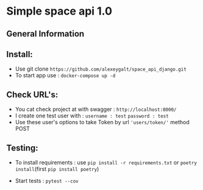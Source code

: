 # Simple space api 1.0

## General Information

## Install:

- Use git clone `https://github.com/alexeygalt/space_api_django.git`
- To start app use :  `docker-compose up -d`

## Check URL's:

- You cat check project at with swagger : `http://localhost:8000/`
- I create one test user with :
        `username : test`
        `password : test`
- Use these user's options to take Token by url `'users/token/'` method POST     

## Testing:
- To install requirements : use `pip install -r requirements.txt`  or `poetry install`(first `pip install poetry`)


- Start tests : `pytest --cov`

